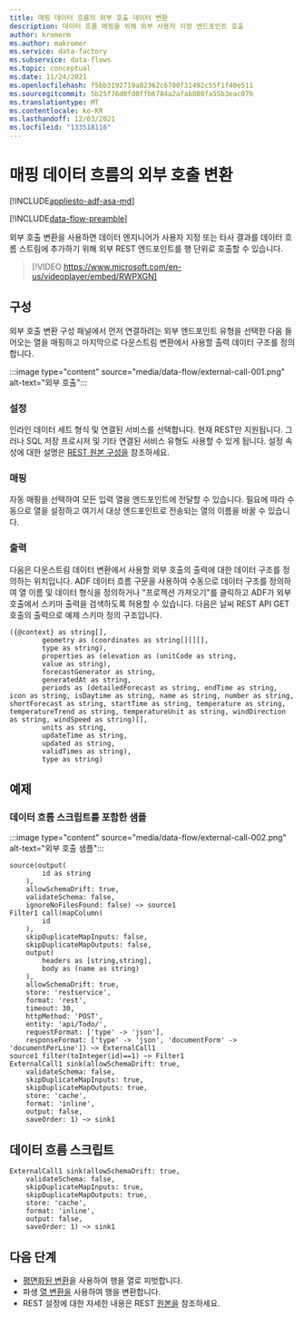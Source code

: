 ```yaml
---
title: 매핑 데이터 흐름의 외부 호출 데이터 변환
description: 데이터 흐름 매핑을 위해 외부 사용자 지정 엔드포인트 호출
author: kromerm
ms.author: makromer
ms.service: data-factory
ms.subservice: data-flows
ms.topic: conceptual
ms.date: 11/24/2021
ms.openlocfilehash: f5bb3192719a82362c6700f31492c55f1f40e511
ms.sourcegitcommit: 5b25f76d0fd0ffb6784a2afab808fa55b3eac07b
ms.translationtype: MT
ms.contentlocale: ko-KR
ms.lasthandoff: 12/03/2021
ms.locfileid: "133518116"
---
```

# <a name="external-call-transformation-in-mapping-data-flow"></a>매핑 데이터 흐름의 외부 호출 변환

[!INCLUDE[appliesto-adf-asa-md](includes/appliesto-adf-asa-md.md)]

[!INCLUDE[data-flow-preamble](includes/data-flow-preamble.md)]

외부 호출 변환을 사용하면 데이터 엔지니어가 사용자 지정 또는 타사 결과를 데이터 흐름 스트림에 추가하기 위해 외부 REST 엔드포인트를 행 단위로 호출할 수 있습니다.

> [!VIDEO https://www.microsoft.com/en-us/videoplayer/embed/RWPXGN]

## <a name="configuration"></a>구성

외부 호출 변환 구성 패널에서 먼저 연결하려는 외부 엔드포인트 유형을 선택한 다음 들어오는 열을 매핑하고 마지막으로 다운스트림 변환에서 사용할 출력 데이터 구조를 정의합니다.

:::image type="content" source="media/data-flow/external-call-001.png" alt-text="외부 호출":::

### <a name="settings"></a>설정

인라인 데이터 세트 형식 및 연결된 서비스를 선택합니다. 현재 REST만 지원됩니다. 그러나 SQL 저장 프로시저 및 기타 연결된 서비스 유형도 사용할 수 있게 됩니다. 설정 속성에 대한 설명은 [REST 원본 구성을](connector-rest.md) 참조하세요.

### <a name="mapping"></a>매핑

자동 매핑을 선택하여 모든 입력 열을 엔드포인트에 전달할 수 있습니다. 필요에 따라 수동으로 열을 설정하고 여기서 대상 엔드포인트로 전송되는 열의 이름을 바꿀 수 있습니다.

### <a name="output"></a>출력

다음은 다운스트림 데이터 변환에서 사용할 외부 호출의 출력에 대한 데이터 구조를 정의하는 위치입니다. ADF 데이터 흐름 구문을 사용하여 수동으로 데이터 구조를 정의하여 열 이름 및 데이터 형식을 정의하거나 "프로젝션 가져오기"를 클릭하고 ADF가 외부 호출에서 스키마 출력을 검색하도록 허용할 수 있습니다. 다음은 날씨 REST API GET 호출의 출력으로 예제 스키마 정의 구조입니다.

```
({@context} as string[],
        geometry as (coordinates as string[][][],
        type as string),
        properties as (elevation as (unitCode as string,
        value as string),
        forecastGenerator as string,
        generatedAt as string,
        periods as (detailedForecast as string, endTime as string, icon as string, isDaytime as string, name as string, number as string, shortForecast as string, startTime as string, temperature as string, temperatureTrend as string, temperatureUnit as string, windDirection as string, windSpeed as string)[],
        units as string,
        updateTime as string,
        updated as string,
        validTimes as string),
        type as string)
```

## <a name="examples"></a>예제

### <a name="samples-including-data-flow-script"></a>데이터 흐름 스크립트를 포함한 샘플

:::image type="content" source="media/data-flow/external-call-002.png" alt-text="외부 호출 샘플":::

```
source(output(
        id as string
    ),
    allowSchemaDrift: true,
    validateSchema: false,
    ignoreNoFilesFound: false) ~> source1
Filter1 call(mapColumn(
        id
    ),
    skipDuplicateMapInputs: false,
    skipDuplicateMapOutputs: false,
    output(
        headers as [string,string],
        body as (name as string)
    ),
    allowSchemaDrift: true,
    store: 'restservice',
    format: 'rest',
    timeout: 30,
    httpMethod: 'POST',
    entity: 'api/Todo/',
    requestFormat: ['type' -> 'json'],
    responseFormat: ['type' -> 'json', 'documentForm' -> 'documentPerLine']) ~> ExternalCall1
source1 filter(toInteger(id)==1) ~> Filter1
ExternalCall1 sink(allowSchemaDrift: true,
    validateSchema: false,
    skipDuplicateMapInputs: true,
    skipDuplicateMapOutputs: true,
    store: 'cache',
    format: 'inline',
    output: false,
    saveOrder: 1) ~> sink1
```

## <a name="data-flow-script"></a>데이터 흐름 스크립트

```
ExternalCall1 sink(allowSchemaDrift: true,
    validateSchema: false,
    skipDuplicateMapInputs: true,
    skipDuplicateMapOutputs: true,
    store: 'cache',
    format: 'inline',
    output: false,
    saveOrder: 1) ~> sink1
```    

## <a name="next-steps"></a>다음 단계

* [평면화된 변환](data-flow-flatten.md)을 사용하여 행을 열로 피벗합니다.
* 파생 [열 변환을](data-flow-derived-column.md) 사용하여 행을 변환합니다.
* REST 설정에 대한 자세한 내용은 REST [원본을](connector-rest.md) 참조하세요.
